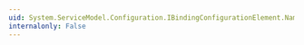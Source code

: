 ```yaml
---
uid: System.ServiceModel.Configuration.IBindingConfigurationElement.Name
internalonly: False
---
```

